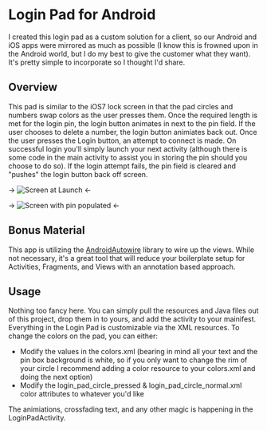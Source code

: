 # Login Pad for Android

I created this login pad as a custom solution for a client, so our Android and iOS apps were mirrored as much as possible (I know this is frowned upon in the Android world, but I do my best to give the customer what they want).  It's pretty simple to incorporate so I thought I'd share.

## Overview

This pad is similar to the iOS7 lock screen in that the pad circles and numbers swap colors as the user presses them.  Once the required length is met for the login pin, the login button animates in next to the pin field.  If the user chooses to delete a number, the login button animiates back out.  Once the user presses the Login button, an attempt to connect is made.  On successful login you'll simply launch your next activity (although there is some code in the main activity to assist you in storing the pin should you choose to do so).  If the login attempt fails, the pin field is cleared and "pushes" the login button back off screen.

-> ![Screen at Launch](https://github.com/kingws/loginPad/blob/master/img/main_screen.png) <-

-> ![Screen with pin populated](https://github.com/kingws/loginPad/blob/master/img/main_screen_with_button.png) <-

## Bonus Material

This app is utilizing the [AndroidAutowire](https://github.com/CardinalNow/AndroidAutowire) library to wire up the views.  While not necessary, it's a great tool that will reduce your boilerplate setup for Activities, Fragments, and Views with an annotation based approach.

## Usage

Nothing too fancy here.  You can simply pull the resources and Java files out of this project, drop them in to yours, and add the activity to your mainifest.  Everything in the Login Pad is customizable via the XML resources.  To change the colors on the pad, you can either:

  - Modify the values in the colors.xml (bearing in mind all your text and the pin box background is white, so if you only want to change the rim of your circle I recommend adding a color resource to your colors.xml and doing the next option)
  - Modify the login_pad_circle_pressed & login_pad_circle_normal.xml color attributes to whatever you'd like

The animiations, crossfading text, and any other magic is happening in the LoginPadActivity.